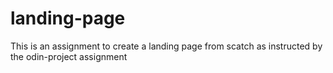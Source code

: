 # landing-page
This is an assignment to create a landing page from scatch as
instructed by the odin-project assignment